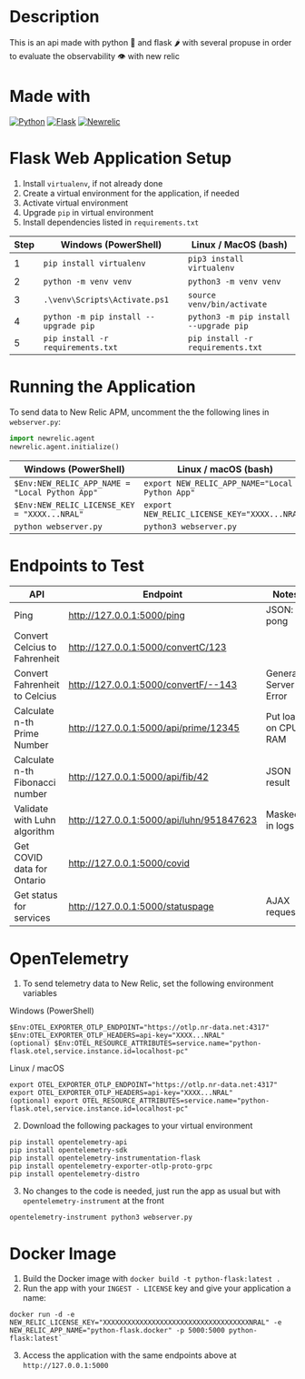 # Description
This is an api made with python 🐍 and flask 🌶️ with several propuse in order to evaluate the observability 👁️ with new relic

# Made with
[![Python](https://img.shields.io/badge/python-2b5b84?style=for-the-badge&logo=python&logoColor=white&labelColor=000000)]()
[![Flask](https://img.shields.io/badge/flask-000000?style=for-the-badge&logo=flask&logoColor=white&labelColor=000000)]()
[![Newrelic](https://img.shields.io/badge/newrelic-1ce783?style=for-the-badge&logo=newrelic&logoColor=white&labelColor=000000)]()


# Flask Web Application Setup

1. Install `virtualenv`, if not already done
1. Create a virtual environment for the application, if needed
1. Activate virtual environment
1. Upgrade `pip` in virtual environment
1. Install dependencies listed in `requirements.txt`


| Step | Windows (PowerShell)                  | Linux / MacOS (bash)                   |
|------|---------------------------------------|----------------------------------------|
| 1    | `pip install virtualenv`              | `pip3 install virtualenv`              |
| 2    | `python -m venv venv`                 | `python3 -m venv venv`                 |
| 3    | `.\venv\Scripts\Activate.ps1`         | `source venv/bin/activate`             |
| 4    | `python -m pip install --upgrade pip` | `python3 -m pip install --upgrade pip` |
| 5    | `pip install -r requirements.txt`     | `pip install -r requirements.txt`      |


# Running the Application
To send data to New Relic APM, uncomment the the following lines in `webserver.py`:
```python
import newrelic.agent
newrelic.agent.initialize()
```

| Windows (PowerShell)                           | Linux / macOS (bash)                           |
|------------------------------------------------|------------------------------------------------|
| `$Env:NEW_RELIC_APP_NAME = "Local Python App"` | `export NEW_RELIC_APP_NAME="Local Python App"` |
| `$Env:NEW_RELIC_LICENSE_KEY = "XXXX...NRAL"`   | `export NEW_RELIC_LICENSE_KEY="XXXX...NRAL"`   |
| `python webserver.py`                          | `python3 webserver.py`                         |


# Endpoints to Test

| API                             | Endpoint                                 | Notes                 |
|---------------------------------|------------------------------------------|-----------------------|
| Ping                            | http://127.0.0.1:5000/ping               | JSON: pong            |
| Convert Celcius to Fahrenheit   | http://127.0.0.1:5000/convertC/123       |                       |
| Convert Fahrenheit to Celcius   | http://127.0.0.1:5000/convertF/--143     | Generate Server Error |
| Calculate n-th Prime Number     | http://127.0.0.1:5000/api/prime/12345    | Put load on CPU / RAM |
| Calculate n-th Fibonacci number | http://127.0.0.1:5000/api/fib/42         | JSON result           |
| Validate with Luhn algorithm    | http://127.0.0.1:5000/api/luhn/951847623 | Masked in logs        |
| Get COVID data for Ontario      | http://127.0.0.1:5000/covid              |                       |
| Get status for services         | http://127.0.0.1:5000/statuspage         | AJAX request          |

# OpenTelemetry
1. To send telemetry data to New Relic, set the following environment variables

Windows (PowerShell)
```
$Env:OTEL_EXPORTER_OTLP_ENDPOINT="https://otlp.nr-data.net:4317"
$Env:OTEL_EXPORTER_OTLP_HEADERS=api-key="XXXX...NRAL"
(optional) $Env:OTEL_RESOURCE_ATTRIBUTES=service.name="python-flask.otel,service.instance.id=localhost-pc"
```

Linux / macOS
```
export OTEL_EXPORTER_OTLP_ENDPOINT="https://otlp.nr-data.net:4317"
export OTEL_EXPORTER_OTLP_HEADERS=api-key="XXXX...NRAL"
(optional) export OTEL_RESOURCE_ATTRIBUTES=service.name="python-flask.otel,service.instance.id=localhost-pc"
```

2. Download the following packages to your virtual environment
```
pip install opentelemetry-api
pip install opentelemetry-sdk
pip install opentelemetry-instrumentation-flask
pip install opentelemetry-exporter-otlp-proto-grpc
pip install opentelemetry-distro
```

3. No changes to the code is needed, just run the app as usual but with `opentelemetry-instrument` at the front
```
opentelemetry-instrument python3 webserver.py
```

# Docker Image
1. Build the Docker image with `docker build -t python-flask:latest .`
2. Run the app with your `INGEST - LICENSE` key and give your application a name:
```
docker run -d -e NEW_RELIC_LICENSE_KEY="XXXXXXXXXXXXXXXXXXXXXXXXXXXXXXXXXXXXNRAL" -e NEW_RELIC_APP_NAME="python-flask.docker" -p 5000:5000 python-flask:latest`
```
3. Access the application with the same endpoints above at `http://127.0.0.1:5000`